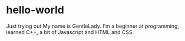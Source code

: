 # hello-world
Just trying out
My name is GentleLady. I'm a beginner at programming, learned C++, a bit of Javascript and HTML and CSS.
